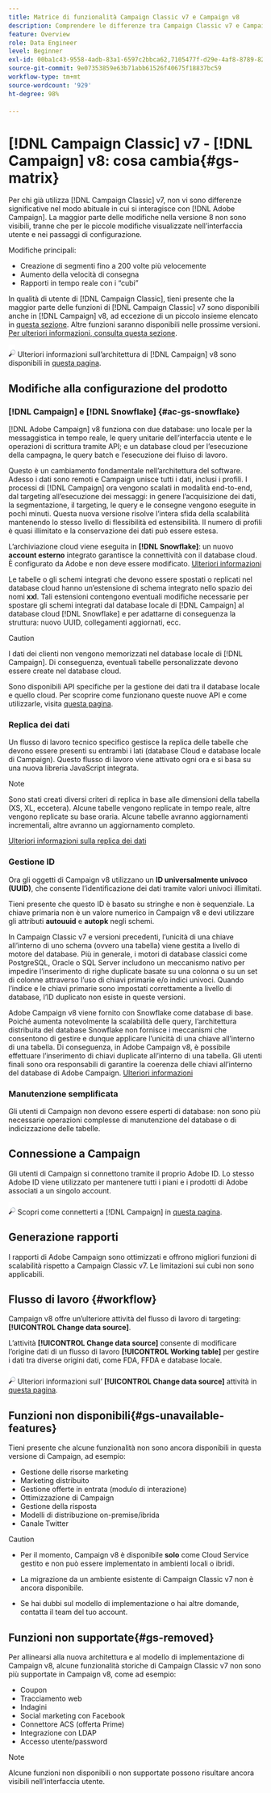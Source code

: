 ```yaml
---
title: Matrice di funzionalità Campaign Classic v7 e Campaign v8
description: Comprendere le differenze tra Campaign Classic v7 e Campaign v8
feature: Overview
role: Data Engineer
level: Beginner
exl-id: 00ba1c43-9558-4adb-83a1-6597c2bbca62,7105477f-d29e-4af8-8789-82b4459761b0
source-git-commit: 9e07353859e63b71abb61526f40675f18837bc59
workflow-type: tm+mt
source-wordcount: '929'
ht-degree: 98%

---
```


# [!DNL Campaign Classic] v7 - [!DNL Campaign] v8: cosa cambia{#gs-matrix}

Per chi già utilizza [!DNL Campaign Classic] v7, non vi sono differenze significative nel modo abituale in cui si interagisce con [!DNL Adobe Campaign]. La maggior parte delle modifiche nella versione 8 non sono visibili, tranne che per le piccole modifiche visualizzate nell’interfaccia utente e nei passaggi di configurazione.

Modifiche principali:

* Creazione di segmenti fino a 200 volte più velocemente
* Aumento della velocità di consegna
* Rapporti in tempo reale con i “cubi”

In qualità di utente di [!DNL Campaign Classic], tieni presente che la maggior parte delle funzioni di [!DNL Campaign Classic] v7 sono disponibili anche in [!DNL Campaign] v8, ad eccezione di un piccolo insieme elencato in [questa sezione](#gs-removed). Altre funzioni saranno disponibili nelle prossime versioni. [Per ulteriori informazioni, consulta questa sezione](#gs-unavailable-features).

![](../assets/do-not-localize/glass.png) Ulteriori informazioni sull’architettura di [!DNL Campaign] v8 sono disponibili in [questa pagina](../dev/architecture.md).

## Modifiche alla configurazione del prodotto

### [!DNL Campaign] e [!DNL Snowflake] {#ac-gs-snowflake}

[!DNL Adobe Campaign] v8 funziona con due database: uno locale per la messaggistica in tempo reale, le query unitarie dell’interfaccia utente e le operazioni di scrittura tramite API; e un database cloud per l’esecuzione della campagna, le query batch e l’esecuzione dei fluiso di lavoro.

Questo è un cambiamento fondamentale nell’architettura del software. Adesso i dati sono remoti e Campaign unisce tutti i dati, inclusi i profili. I processi di [!DNL Campaign] ora vengono scalati in modalità end-to-end, dal targeting all’esecuzione dei messaggi: in genere l’acquisizione dei dati, la segmentazione, il targeting, le query e le consegne vengono eseguite in pochi minuti. Questa nuova versione risolve l’intera sfida della scalabilità mantenendo lo stesso livello di flessibilità ed estensibilità. Il numero di profili è quasi illimitato e la conservazione dei dati può essere estesa.

L’archiviazione cloud viene eseguita in **[!DNL Snowflake]**: un nuovo **account esterno** integrato garantisce la connettività con il database cloud. È configurato da Adobe e non deve essere modificato. [Ulteriori informazioni](../config/external-accounts.md)

Le tabelle o gli schemi integrati che devono essere spostati o replicati nel database cloud hanno un’estensione di schema integrato nello spazio dei nomi **xxl**. Tali estensioni contengono eventuali modifiche necessarie per spostare gli schemi integrati dal database locale di [!DNL Campaign] al database cloud [!DNL Snowflake] e per adattarne di conseguenza la struttura: nuovo UUID, collegamenti aggiornati, ecc.

>[!CAUTION]
>
> I dati dei clienti non vengono memorizzati nel database locale di [!DNL Campaign]. Di conseguenza, eventuali tabelle personalizzate devono essere create nel database cloud.

Sono disponibili API specifiche per la gestione dei dati tra il database locale e quello cloud. Per scoprire come funzionano queste nuove API e come utilizzarle, visita [questa pagina](../dev/new-apis.md).

### Replica dei dati

Un flusso di lavoro tecnico specifico gestisce la replica delle tabelle che devono essere presenti su entrambi i lati (database Cloud e database locale di Campaign). Questo flusso di lavoro viene attivato ogni ora e si basa su una nuova libreria JavaScript integrata.

>[!NOTE]
>
> Sono stati creati diversi criteri di replica in base alle dimensioni della tabella (XS, XL, eccetera).
> Alcune tabelle vengono replicate in tempo reale, altre vengono replicate su base oraria. Alcune tabelle avranno aggiornamenti incrementali, altre avranno un aggiornamento completo.

[Ulteriori informazioni sulla replica dei dati](../config/replication.md)

### Gestione ID

Ora gli oggetti di Campaign v8 utilizzano un **ID universalmente univoco (UUID)**, che consente l’identificazione dei dati tramite valori univoci illimitati.

Tieni presente che questo ID è basato su stringhe e non è sequenziale. La chiave primaria non è un valore numerico in Campaign v8 e devi utilizzare gli attributi **autouuid** e **autopk** negli schemi.

In Campaign Classic v7 e versioni precedenti, l’unicità di una chiave all’interno di uno schema (ovvero una tabella) viene gestita a livello di motore del database. Più in generale, i motori di database classici come PostgreSQL, Oracle o SQL Server includono un meccanismo nativo per impedire l’inserimento di righe duplicate basate su una colonna o su un set di colonne attraverso l’uso di chiavi primarie e/o indici univoci. Quando l’indice e le chiavi primarie sono impostati correttamente a livello di database, l’ID duplicato non esiste in queste versioni.

Adobe Campaign v8 viene fornito con Snowflake come database di base. Poiché aumenta notevolmente la scalabilità delle query, l’architettura distribuita del database Snowflake non fornisce i meccanismi che consentono di gestire e dunque applicare l’unicità di una chiave all’interno di una tabella. Di conseguenza, in Adobe Campaign v8, è possibile effettuare l’inserimento di chiavi duplicate all’interno di una tabella. Gli utenti finali sono ora responsabili di garantire la coerenza delle chiavi all’interno del database di Adobe Campaign. [Ulteriori informazioni](../dev/keys.md)

### Manutenzione semplificata

Gli utenti di Campaign non devono essere esperti di database: non sono più necessarie operazioni complesse di manutenzione del database o di indicizzazione delle tabelle.

## Connessione a Campaign

Gli utenti di Campaign si connettono tramite il proprio Adobe ID. Lo stesso Adobe ID viene utilizzato per mantenere tutti i piani e i prodotti di Adobe associati a un singolo account.

![](../assets/do-not-localize/glass.png) Scopri come connetterti a  [!DNL Campaign] in  [questa pagina](connect.md).

## Generazione rapporti

I rapporti di Adobe Campaign sono ottimizzati e offrono migliori funzioni di scalabilità rispetto a Campaign Classic v7. Le limitazioni sui cubi non sono applicabili.

## Flusso di lavoro {#workflow}

Campaign v8 offre un’ulteriore attività del flusso di lavoro di targeting: **[!UICONTROL Change data source]**.

L’attività **[!UICONTROL Change data source]** consente di modificare l’origine dati di un flusso di lavoro **[!UICONTROL Working table]** per gestire i dati tra diverse origini dati, come FDA, FFDA e database locale.

![](../assets/do-not-localize/glass.png) Ulteriori informazioni sull’ **[!UICONTROL Change data source]** attività in  [questa pagina](../config/workflows.md#change-data-source-activity).

## Funzioni non disponibili{#gs-unavailable-features}

Tieni presente che alcune funzionalità non sono ancora disponibili in questa versione di Campaign, ad esempio:

* Gestione delle risorse marketing
* Marketing distribuito
* Gestione offerte in entrata (modulo di interazione)
* Ottimizzazione di Campaign
* Gestione della risposta
* Modelli di distribuzione on-premise/ibrida
* Canale Twitter

>[!CAUTION]
>
>* Per il momento, Campaign v8 è disponibile **solo** come Cloud Service gestito e non può essere implementato in ambienti locali o ibridi.
>
>* La migrazione da un ambiente esistente di Campaign Classic v7 non è ancora disponibile.
>
>* Se hai dubbi sul modello di implementazione o hai altre domande, contatta il team del tuo account.


## Funzioni non supportate{#gs-removed}

Per allinearsi alla nuova architettura e al modello di implementazione di Campaign v8, alcune funzionalità storiche di Campaign Classic v7 non sono più supportate in Campaign v8, come ad esempio:

* Coupon
* Tracciamento web
* Indagini
* Social marketing con Facebook
* Connettore ACS (offerta Prime)
* Integrazione con LDAP
* Accesso utente/password

>[!NOTE]
>
>Alcune funzioni non disponibili o non supportate possono risultare ancora visibili nell’interfaccia utente.